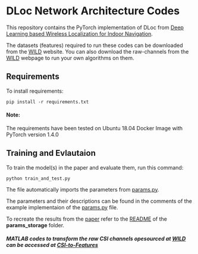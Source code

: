 # DLoc Network Architecture Codes

This repository contains the PyTorch implementation of DLoc from [Deep Learning based Wireless Localization for Indoor Navigation](https://dl.acm.org/doi/pdf/10.1145/3372224.3380894). 

The datasets (features) required to run these codes can be downloaded from the [WILD](https://wcsng.ucsd.edu/wild/) website. You can also download the raw-channels from the [WILD](https://wcsng.ucsd.edu/wild/) webpage to run your own algorithms on them.

## Requirements

To install requirements:

```setup
pip install -r requirements.txt
```
#### Note: 
The requirements have been tested on Ubuntu 18.04 Docker Image with PyTorch version 1.4.0

## Training and Evlautaion

To train the model(s) in the paper and evaluate them, run this command:

```train_test
python train_and_test.py
```

The file automatically imports the parameters from [params.py](params.py).

The parameters and their descriptions can be found in the comments of the example implementaion of the [params.py](params.py) file.

To recreate the results from the [paper](https://dl.acm.org/doi/pdf/10.1145/3372224.3380894) refer to the [README](./params_storage/README.md) of the **params_storage** folder.

##### MATLAB codes to transform the raw CSI channels opesourced at [WILD](https://wcsng.ucsd.edu/wild/) can be accessed at [CSI-to-Features](https://github.com/ucsdwcsng/CSI_to_DLocFeatures)
